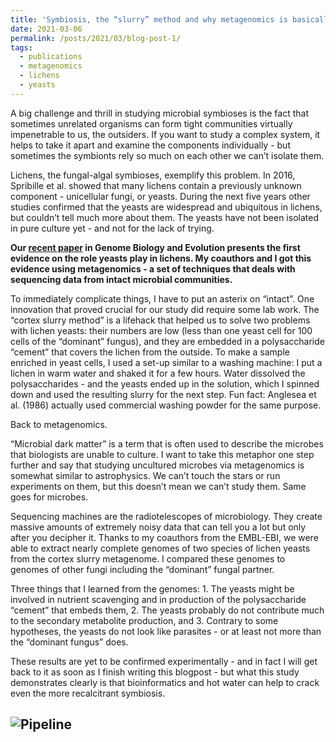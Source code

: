 ```yaml
---
title: 'Symbiosis, the “slurry” method and why metagenomics is basically the same thing as astrophysics'
date: 2021-03-06
permalink: /posts/2021/03/blog-post-1/
tags:
  - publications
  - metagenomics
  - lichens
  - yeasts
---
```


A big challenge and thrill in studying microbial symbioses is the fact that sometimes unrelated organisms can form tight communities virtually impenetrable to us, the outsiders. If you want to study a complex system, it helps to take it apart and examine the components individually - but  sometimes the symbionts rely so much on each other we can’t isolate them.

Lichens, the fungal-algal symbioses, exemplify this problem. In 2016, Spribille et al. showed that many lichens contain a previously unknown component - unicellular fungi, or yeasts. During the next five years other studies confirmed that the yeasts are widespread and ubiquitous in lichens, but couldn’t tell much more about them. The yeasts have not been isolated in pure culture yet - and not for the lack of trying.

**Our [recent paper](https://academic.oup.com/gbe/advance-article/doi/10.1093/gbe/evab047/6163286) in Genome Biology and Evolution presents the first evidence on the role yeasts play in lichens. My coauthors and I got this evidence using metagenomics - a set of techniques that deals with sequencing data from intact microbial communities.**

To immediately complicate things, I have to put an asterix on “intact”. One innovation that proved crucial for our study did require some lab work. The “cortex slurry method” is a lifehack that helped us to solve two problems with lichen yeasts: their numbers are low (less than one yeast cell for 100 cells of the “dominant” fungus), and they are embedded in a polysaccharide “cement” that covers the lichen from the outside. To make a sample enriched in yeast cells, I used a set-up similar to a washing machine: I put a lichen in warm water and shaked it for a few hours. Water dissolved the polysaccharides - and the yeasts ended up in the solution, which I spinned down and used the resulting slurry for the next step. Fun fact: Anglesea et al. (1986) actually used commercial washing powder for the same purpose.

Back to metagenomics.

“Microbial dark matter” is a term that is often used to describe the microbes that biologists are unable to culture. I want to take this metaphor one step further and say that studying uncultured microbes via metagenomics is somewhat similar to astrophysics. We can’t touch the stars or run experiments on them, but this doesn’t mean we can’t study them. Same goes for microbes.

Sequencing machines are the radiotelescopes of microbiology. They create massive amounts of extremely noisy data that can tell you a lot but only after you decipher it. Thanks to my coauthors from the EMBL-EBI, we were able to extract nearly complete genomes of two species of lichen yeasts from the cortex slurry metagenome. I compared these genomes to genomes of other fungi including the “dominant” fungal partner.

Three things that I learned from the genomes: 1. The yeasts might be involved in nutrient scavenging and in production of the polysaccharide “cement” that embeds them, 2. The yeasts probably do not contribute much to the secondary metabolite production, and 3. Contrary to some hypotheses, the yeasts do not look like parasites - or at least not more than the “dominant fungus” does.

These results are yet to be confirmed experimentally - and in fact I will get back to it as soon as I finish writing this blogpost - but what this study demonstrates clearly is that bioinformatics and hot water can help to crack even the more recalcitrant symbiosis.

![Pipeline](http://metalichen.github.io/images/pipeline.jpg)
------
